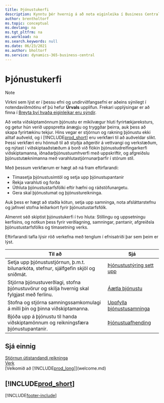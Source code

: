 ```yaml
---
title: Þjónustukerfi
description: Kynntu þér hvernig á að nota eiginleika í Business Central sem eru hannaðir til að hafa umsjón með og fylgjast með þjónustum til að styðja verkstæði og þjónustuaðgerðir á staðnum.
author: brentholtorf
ms.topic: conceptual
ms.devlang: na
ms.tgt_pltfrm: na
ms.workload: na
ms.search.keywords: null
ms.date: 06/23/2021
ms.author: bholtorf
ms.service: dynamics-365-business-central
---
```

# Þjónustukerfi
> [!NOTE]
> Virkni sem lýst er í þessu efni og undirviðfangsefni er aðeins sýnilegt í notendaviðmótinu ef þú hefur **Úrvals** upplifun. Frekari upplýsingar er að finna í [Breyta því hvaða eiginleikar eru sýndir](ui-experiences.md).

Að veita viðskiptamönnum þjónustu er mikilvægur hluti fyrirtækjareksturs, og getur hún verið uppspretta ánægju og tryggðar þeirra, auk þess að skapa fyrirtækinu tekjur. Hins vegar er stjórnun og rakning þjónustu ekki alltaf auðveld, og í [!INCLUDE[prod_short](includes/prod_short.md)] eru verkfæri til að auðveldar slíkt. Þessi verkfæri eru hönnuð til að styðja aðgerðir á vettvangi og verkstæðum, og nýtast í viðskiptaaðstæðum á borð við flókin þjónustudreifingarkerfi viðskiptamanna, iðnaðarþjónustuumhverfi með uppskriftir, og afgreiðslu þjónustutæknimanna með varahlutastjórnunarþarfir í stórum stíl.  

 Með þessum verkfærum er hægt að ná fram eftirfarandi:  

* Tímasetja þjónustusímtöl og setja upp þjónustupantanir  
* Rekja varahluti og forða  
* Úthluta þjónustustarfsfólki eftir hæfni og ráðstöfunargetu.  
* Gera skal þjónustumat og þjónustureikninga.  

Auk þess er hægt að staðla kótun, setja upp samninga, nota afsláttarstefnu og jafnvel stofna leiðarkort fyrir þjónustustarfsfólk.  

Almennt séð skiptist þjónustukerfi í tvo hluta: Stillingu og uppsetningu kerfisins, og notkun þess fyrir verðlagning, samningar, pantanir, afgreiðsla þjónustustarfsfólks og tímasetning verks.  

Eftirfarandi tafla lýsir röð verkefna með tenglum í efnisatriði þar sem þeim er lýst.   

|**Til að**|**Sjá**|  
|------------|-------------|  
|Setja upp þjónustustjórnun, þ.m.t. bilunarkóta, stefnur, sjálfgefin skjöl og sniðmát.|[Þjónustustýring sett upp](service-setup-service.md)|  
|Stjórna þjónustuverðlagi, stofna þjónustuvörur og skilja hvernig skal fylgjast með ferlinu.|[Áætla þjónustu](service-plan-service.md)|  
|Stofna og stjórna samningssamkomulagi á milli þín og þinna viðskiptamanna.|[Uppfylla þjónustusamninga](service-fulfill-service-contracts.md)|  
|Bjóða upp á þjónustu til handa viðskiptamönnum og reikningsfæra þjónustupantanir.|[Þjónustuafhending](service-deliver-service.md)|  

## Sjá einnig  
[Stjórnun útistandandi reikninga](receivables-manage-receivables.md)   
[Verk](projects-how-create-jobs.md)   
[Velkomið að [!INCLUDE[prod_long](includes/prod_long.md)]](welcome.md)

## [!INCLUDE[prod_short](includes/free_trial_md.md)]  


[!INCLUDE[footer-include](includes/footer-banner.md)]